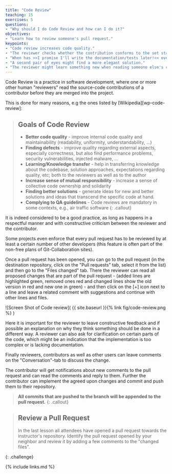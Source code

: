 ```yaml
---
title: "Code Review"
teaching: 15
exercises: 5
questions:
- "Why should I do Code Review and how can I do it?"
objectives:
- "Learn how to review someone's pull request."
keypoints:
- "Code review increases code quality."
- "The reviewer checks whether the contribution conforms to the set standards."
- "When has >>I promise I'll write the documentation/tests later!<< ever worked?"
- "A second pair of eyes might find a more elegant solution."
- "The reviewer might learn something new when reading someone else's code."
---
```


Code Review is a practice in software development, where one or more other
human "reviewers" read the source-code contributions of a contributor before
they are merged into the project.

This is done for many reasons, e.g the ones listed by [Wikipedia][wp-code-review]:

> ## Goals of Code Review
> * **Better code quality**  - improve internal code quality and maintainability
>   (readability, uniformity, understandability, ...)
> * **Finding defects**  - improve quality regarding external aspects, especially
>   correctness, but also find performance problems, security vulnerabilities,
>   injected malware, ...
> * **Learning/Knowledge transfer**   - help in transferring knowledge about
>   the codebase, solution approaches, expectations regarding quality, etc;
>   both to the reviewers as well as to the author
> * **Increase sense of mutual responsibility**  -  increase a sense of collective
>   code ownership and solidarity
> * **Finding better solutions**  - generate ideas for new and better solutions
>   and ideas that transcend the specific code at hand.
> * **Complying to QA guidelines**  - Code reviews are mandatory in some
>   contexts, e.g., air traffic software
{: .callout}

It is indeed considered to be a good practice, as long as happens in a respectful
manner and with constructive criticism between the reviewer and the contributor.

Some projects even enforce that every pull request has to be reviewed by at
least a certain number of other developers (this feature is often part of the
non-free plans of Git-Collaboration sites).

Once a pull request has been opened, you can go to the pull request (in the
destination repository, click on the "Pull requests" tab, select it from the list)
and then go to the "Files changed" tab.
There the reviewer can read all proposed changes that are part of the pull request -
(added lines are highlighted green, removed ones red and changed lines show the
old version in red and new one in green) - and then click on the [+] icon next
to a line and leave a related comment with suggestions and continue with other
lines and files.

![Screen Shot of Code review]( {{ site.baseurl }}{% link fig/code-review.png %} )

Here it is important for the reviewer to leave constructive feedback and if possible
an explanation on why they think something should be done in a different way.
A reviewer can also ask for clarification on certain parts of the code, which might
be an indication that the implementation is too complex or is lacking documentation.

Finally reviewers, contributors as well as other users can leave comments on the
"Conversation"-tab to discuss the change.

The contributor will get notifications about new comments to the pull request
and can read the comments and reply to them. Further the contributor
can implement the agreed upon changes and commit and push them to their repository.

> **All commits that are pushed to the branch will be appended to the pull request.**
{: .callout}

> ## Review a Pull Request
>
> In the last lesson all attendees have opened a pull request towards the
> instructor's repository. Identify the pull request opened by your neighbor
> and review it by adding a few comments to the "changed files".
>
{: .challenge}



{% include links.md %}
